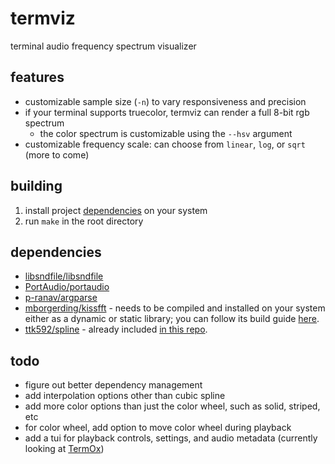 # termviz
terminal audio frequency spectrum visualizer

## features
- customizable sample size (`-n`) to vary responsiveness and precision
- if your terminal supports truecolor, termviz can render a full 8-bit rgb spectrum
	- the color spectrum is customizable using the `--hsv` argument
- customizable frequency scale: can choose from `linear`, `log`, or `sqrt` (more to come)

## building
1. install project [dependencies](#dependencies) on your system
2. run `make` in the root directory

## dependencies
- [libsndfile/libsndfile](https://github.com/libsndfile/libsndfile)
- [PortAudio/portaudio](https://github.com/PortAudio/portaudio)
- [p-ranav/argparse](https://github.com/p-ranav/argparse)
- [mborgerding/kissfft](https://github.com/mborgerding/kissfft) - needs to be compiled and installed on your system either as a dynamic or static library; you can follow its build guide [here](https://github.com/mborgerding/kissfft?tab=readme-ov-file#building).
- [ttk592/spline](https://github.com/ttk592/spline) - already included [in this repo](/src/spline.hpp).

## todo
- figure out better dependency management
- add interpolation options other than cubic spline
- add more color options than just the color wheel, such as solid, striped, etc
- for color wheel, add option to move color wheel during playback
- add a tui for playback controls, settings, and audio metadata (currently looking at [TermOx](https://github.com/a-n-t-h-o-n-y/TermOx))